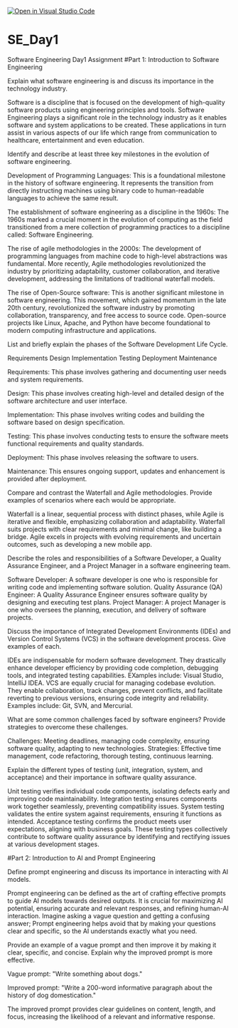 [![Open in Visual Studio Code](https://classroom.github.com/assets/open-in-vscode-2e0aaae1b6195c2367325f4f02e2d04e9abb55f0b24a779b69b11b9e10269abc.svg)](https://classroom.github.com/online_ide?assignment_repo_id=15570254&assignment_repo_type=AssignmentRepo)
# SE_Day1
Software Engineering Day1 Assignment
#Part 1: Introduction to Software Engineering

Explain what software engineering is and discuss its importance in the technology industry.

Software is a discipline that is focused on the development of high-quality software products using engineering principles and tools.
Software Engineering plays a significant role in the technology industry as it enables software and system applications to be created. These applications in turn assist in various aspects of our life which range from communication to healthcare, entertainment and even education.

Identify and describe at least three key milestones in the evolution of software engineering.

Development of Programming Languages: This is a foundational milestone in the history of software engineering. It represents the transition from directly instructing machines using binary code to human-readable languages to achieve the same result.

The establishment of software engineering as a discipline in the 1960s: The 1960s marked a crucial moment in the evolution of computing as the field transitioned from a mere collection of programming practices to a discipline called: Software Engineering.

The rise of agile methodologies in the 2000s: The development of programming languages from machine code to high-level abstractions was fundamental. More recently, Agile methodologies revolutionized the industry by prioritizing adaptability, customer collaboration, and iterative development, addressing the limitations of traditional waterfall models.

The rise of Open-Source software: This is another significant milestone in software engineering. This movement, which gained momentum in the late 20th century, revolutionized the software industry by promoting collaboration, transparency, and free access to source code. Open-source projects like Linux, Apache, and Python have become foundational to modern computing infrastructure and applications.

List and briefly explain the phases of the Software Development Life Cycle.

Requirements
Design
Implementation
Testing
Deployment
Maintenance

Requirements: This phase involves gathering and documenting user needs and system requirements.

Design: This phase involves creating high-level and detailed design of the software architecture and user interface.

Implementation: This phase involves writing codes and building the software based on design specification.

Testing: This phase involves conducting tests to ensure the software meets functional requirements and quality standards.

Deployment: This phase involves releasing the software to users.

Maintenance: This ensures ongoing support, updates and enhancement is provided after deployment.

Compare and contrast the Waterfall and Agile methodologies. Provide examples of scenarios where each would be appropriate.

Waterfall is a linear, sequential process with distinct phases, while Agile is iterative and flexible, emphasizing collaboration and adaptability. Waterfall suits projects with clear requirements and minimal change, like building a bridge. Agile excels in projects with evolving requirements and uncertain outcomes, such as developing a new mobile app.   


Describe the roles and responsibilities of a Software Developer, a Quality Assurance Engineer, and a Project Manager in a software engineering team.

Software Developer: A software developer is one who is responsible for writing code and implementing software solution.
Quality Assurance (QA) Engineer: A Quality Assurance Engineer ensures software quality by designing and executing test plans.
Project Manager: A project Manager is one who oversees the planning, execution, and delivery of software projects.


Discuss the importance of Integrated Development Environments (IDEs) and Version Control Systems (VCS) in the software development process. Give examples of each.

IDEs are indispensable for modern software development. They drastically enhance developer efficiency by providing code completion, debugging tools, and integrated testing capabilities. EXamples include: Visual Studio, IntelliJ IDEA.
VCS are equally crucial for managing codebase evolution. They enable collaboration, track changes, prevent conflicts, and facilitate reverting to previous versions, ensuring code integrity and reliability. Examples include: Git, SVN, and Mercurial.

What are some common challenges faced by software engineers? Provide strategies to overcome these challenges.

Challenges: Meeting deadlines, managing code complexity, ensuring software quality, adapting to new technologies.
Strategies: Effective time management, code refactoring, thorough testing, continuous learning.

Explain the different types of testing (unit, integration, system, and acceptance) and their importance in software quality assurance.

Unit testing verifies individual code components, isolating defects early and improving code maintainability. 
Integration testing ensures components work together seamlessly, preventing compatibility issues. 
System testing validates the entire system against requirements, ensuring it functions as intended. 
Acceptance testing confirms the product meets user expectations, aligning with business goals. 
These testing types collectively contribute to software quality assurance by identifying and rectifying issues at various development stages.


#Part 2: Introduction to AI and Prompt Engineering


Define prompt engineering and discuss its importance in interacting with AI models.

Prompt engineering can be defined as the art of crafting effective prompts to guide AI models towards desired outputs.
It is crucial for maximizing AI potential, ensuring accurate and relevant responses, and refining human-AI interaction. Imagine asking a vague question and getting a confusing answer; Prompt engineering helps avoid that by making your questions clear and specific, so the AI understands exactly what you need.

  
Provide an example of a vague prompt and then improve it by making it clear, specific, and concise. Explain why the improved prompt is more effective.

Vague prompt: "Write something about dogs."

Improved prompt: "Write a 200-word informative paragraph about the history of dog domestication."

The improved prompt provides clear guidelines on content, length, and focus, increasing the likelihood of a relevant and informative response.
